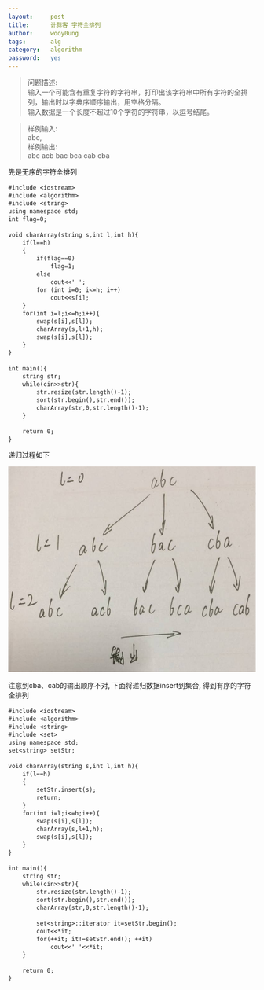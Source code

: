 ```yaml
---
layout:     post
title:      计蒜客 字符全排列
author:     wooy0ung
tags: 	    alg
category:   algorithm
password:	yes
---
```



>问题描述:  
>输入一个可能含有重复字符的字符串，打印出该字符串中所有字符的全排列，输出时以字典序顺序输出，用空格分隔。  
>输入数据是一个长度不超过10个字符的字符串，以逗号结尾。    
<!-- more -->
>
>样例输入:  
> abc,  
>样例输出:  
> abc acb bac bca cab cba  


先是无序的字符全排列

```
#include <iostream>
#include <algorithm>
#include <string>
using namespace std;
int flag=0;

void charArray(string s,int l,int h){
	if(l==h)
	{
		if(flag==0)
			flag=1;
		else
			cout<<' ';
		for (int i=0; i<=h; i++)
			cout<<s[i];
	}
	for(int i=l;i<=h;i++){
		swap(s[i],s[l]);
		charArray(s,l+1,h);
		swap(s[i],s[l]);
	}
}

int main(){
	string str;
	while(cin>>str){
		str.resize(str.length()-1);
		sort(str.begin(),str.end());
		charArray(str,0,str.length()-1);
	}
	
	return 0;
}
```

递归过程如下

![](/assets/img/algorithm/2017-09-24-jsk-char-perm/0x00.jpg)

注意到cba、cab的输出顺序不对, 下面将递归数据insert到集合, 得到有序的字符全排列

```
#include <iostream>
#include <algorithm>
#include <string>
#include <set>
using namespace std;
set<string> setStr;

void charArray(string s,int l,int h){
	if(l==h)
	{
		setStr.insert(s);
		return;
	}
	for(int i=l;i<=h;i++){
		swap(s[i],s[l]);
		charArray(s,l+1,h);
		swap(s[i],s[l]);
	}
}

int main(){
	string str;
	while(cin>>str){
		str.resize(str.length()-1);
		sort(str.begin(),str.end());
		charArray(str,0,str.length()-1);
		
		set<string>::iterator it=setStr.begin();
		cout<<*it;
		for(++it; it!=setStr.end(); ++it) 
        	cout<<' '<<*it;
	}
	
	return 0;
}
```
